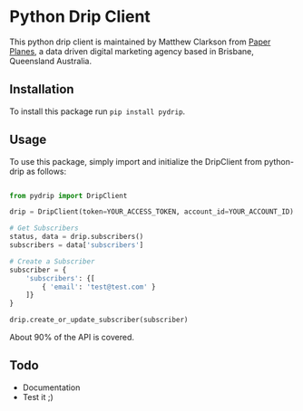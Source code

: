 # Python Drip Client

This python drip client is maintained by Matthew Clarkson from [Paper Planes](https://flypaperplanes.co), a data driven digital marketing agency based in Brisbane, Queensland Australia.

## Installation

To install this package run `pip install pydrip`.

## Usage

To use this package, simply import and initialize the DripClient from python-drip as follows:

```python

from pydrip import DripClient

drip = DripClient(token=YOUR_ACCESS_TOKEN, account_id=YOUR_ACCOUNT_ID)

# Get Subscribers
status, data = drip.subscribers()
subscribers = data['subscribers']

# Create a Subscriber
subscriber = {
    'subscribers': {[
        { 'email': 'test@test.com' }
    ]}
}

drip.create_or_update_subscriber(subscriber)

```

About 90% of the API is covered.

## Todo
- Documentation
- Test it ;)

